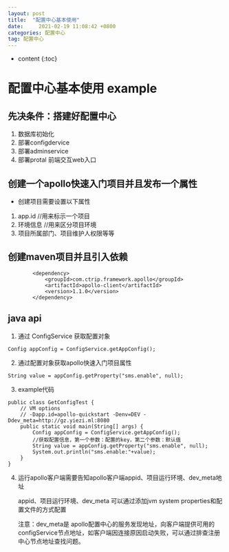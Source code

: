 ```yaml
---
layout: post
title:  "配置中心基本使用"
date:     2021-02-19 11:08:42 +0800
categories: 配置中心
tag: 配置中心
---
```


* content
{:toc}

# 配置中心基本使用 example
## 先决条件：搭建好配置中心
1. 数据库初始化
2. 部署configdervice
3. 部署adminservice
4. 部署protal 前端交互web入口
## 创建一个apollo快速入门项目并且发布一个属性
- 创建项目需要设置以下属性
1. app.id //用来标示一个项目
2. 环境信息 //用来区分项目环境
3. 项目所属部门、项目维护人权限等等
## 创建maven项目并且引入依赖
```
        <dependency>
            <groupId>com.ctrip.framework.apollo</groupId>
            <artifactId>apollo-client</artifactId>
            <version>1.1.0</version>
        </dependency>
```

## java api

1. 通过 ConfigService 获取配置对象
```
Config appConfig = ConfigService.getAppConfig();
```
2. 通过配置对象获取apollo快速入门项目属性
```
String value = appConfig.getProperty("sms.enable", null);
```
3. example代码
```
public class GetConfigTest {
    // VM options
    // -Dapp.id=apollo-quickstart -Denv=DEV -Ddev_meta=http://gz.yiezi.ml:8080
    public static void main(String[] args) {
        Config appConfig = ConfigService.getAppConfig();
        //获取配置信息，第一个参数：配置的key，第二个参数：默认值
        String value = appConfig.getProperty("sms.enable", null);
        System.out.println("sms.enable:"+value);
    }
}
```
4. 运行apollo客户端需要告知apollo客户端appid、项目运行环境、dev_meta地址
    
    appid、项目运行环境、dev_meta 可以通过添加jvm system properties和配置文件的方式配置

    注意：dev_meta是 apollo配置中心的服务发现地址，向客户端提供可用的configService节点地址，如客户端因连接原因启动失败，可以通过排查注册中心节点地址查找问题。


